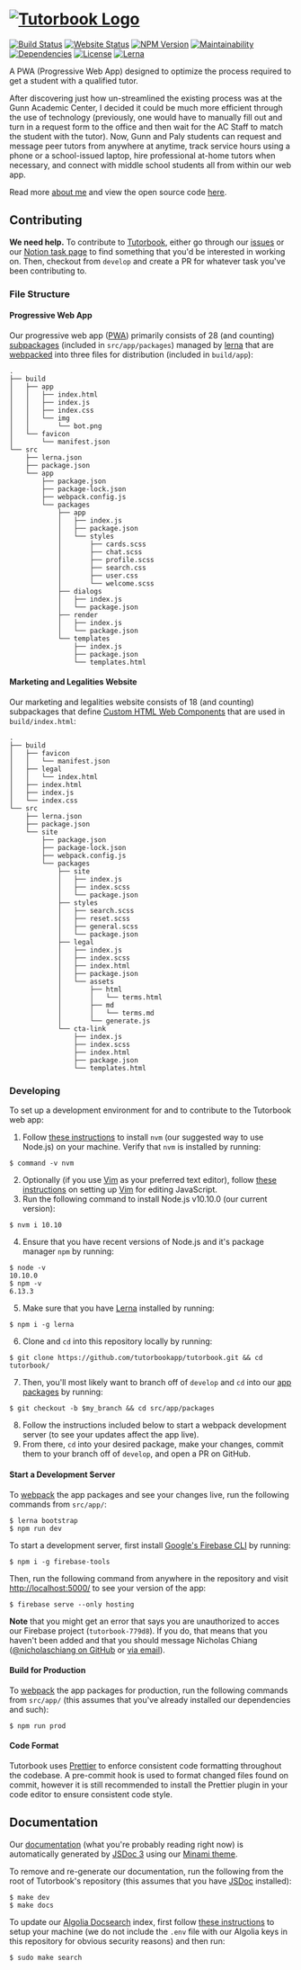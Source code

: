 # [![Tutorbook Logo](https://raw.githubusercontent.com/tutorbookapp/tutorbook/develop/build/favicon/text-logo.png)](https://tutorbook.app)

[![Build Status](https://travis-ci.org/tutorbookapp/tutorbook.svg?branch=master)](https://travis-ci.org/tutorbookapp/tutorbook)
[![Website Status](https://img.shields.io/website?down_color=lightgrey&down_message=down&up_color=brightgreen&up_message=up&url=https%3A%2F%2Ftutorbook.app)](https://tutorbook.app)
[![NPM Version](https://badge.fury.io/js/%40tutorbook%2Fapp.svg)](https://npmjs.com/package/@tutorbook/app)
[![Maintainability](https://api.codeclimate.com/v1/badges/dd8c901f0077521d8f21/maintainability)](https://codeclimate.com/github/nicholaschiang/tutorbook/maintainability)
[![Dependencies](https://david-dm.org/tutorbookapp/tutorbook/status.svg)](https://david-dm.org/tutorbookapp/tutorbook)
[![License](https://img.shields.io/badge/license-CC%2FAGPL-blue)](https://github.com/tutorbookapp/tutorbook/blob/develop/LICENSE)
[![Lerna](https://img.shields.io/badge/maintained%20with-lerna-cc00ff.svg)](https://lerna.js.org/)

A PWA (Progressive Web App) designed to optimize the process required to get a
student with a qualified tutor.

After discovering just how un-streamlined the existing process was at the Gunn
Academic Center, I decided it could be much more efficient through the use of
technology (previously, one would have to manually fill out and turn in a
request form to the office and then wait for the AC Staff to match the student
with the tutor). Now, Gunn and Paly students can request and message peer tutors
from anywhere at anytime, track service hours using a phone or a school-issued
laptop, hire professional at-home tutors when necessary, and connect with middle
school students all from within our web app.

Read more [about me](https://nicholaschiang.com) and view the open source code
[here](https://github.com/nicholaschiang/tutorbook).

## Contributing

**We need help.** To contribute to [Tutorbook](https://tutorbook.app), either go
through our [issues](https://github.com/nicholaschiang/tutorbook/issues) or our
[Notion task page](https://www.notion.so/tutorbook/145daee9eb41405595f34955b50df281?v=5e0ac0e835cf4bb1929a371e9339d1f6)
to find something that you'd be interested in working on. Then, checkout from
`develop` and create a PR for whatever task you've been contributing to.

### File Structure

#### Progressive Web App

Our progressive web app
([PWA](https://developers.google.com/web/progressive-web-apps/)) primarily
consists of 28 (and counting) [subpackages](https://npmjs.com/org/tutorbook)
(included in `src/app/packages`) managed by [lerna](https://lerna.js.org) that
are [webpacked](https://webpack.js.org) into three files for distribution
(included in `build/app`):

```
.
├── build
│   ├── app
│   │   ├── index.html
│   │   ├── index.js
│   │   ├── index.css
│   │   └── img
│   │       └── bot.png
│   └── favicon
│       └── manifest.json
└── src
    ├── lerna.json
    ├── package.json
    └── app
        ├── package.json
        ├── package-lock.json
        ├── webpack.config.js
        └── packages
            ├── app
            │   ├── index.js
            │   ├── package.json
            │   └── styles
            │       ├── cards.scss
            │       ├── chat.scss
            │       ├── profile.scss
            │       ├── search.css
            │       ├── user.css
            │       └── welcome.scss
            ├── dialogs
            │   ├── index.js
            │   └── package.json
            ├── render
            │   ├── index.js
            │   └── package.json
            └── templates
                ├── index.js
                ├── package.json
                └── templates.html
```

#### Marketing and Legalities Website

Our marketing and legalities website consists of 18 (and counting) subpackages
that define [Custom HTML Web Components](https://developer.mozilla.org/en-US/docs/Web/Web_Components/Using_custom_elements) that are used in `build/index.html`:

```
.
├── build
│   ├── favicon
│   │   └── manifest.json
│   ├── legal
│   │   └── index.html
│   ├── index.html
│   ├── index.js
│   └── index.css
└── src
    ├── lerna.json
    ├── package.json
    └── site
        ├── package.json
        ├── package-lock.json
        ├── webpack.config.js
        └── packages
            ├── site
            │   ├── index.js
            │   ├── index.scss
            │   └── package.json
            ├── styles
            │   ├── search.scss
            │   ├── reset.scss
            │   ├── general.scss
            │   └── package.json
            ├── legal
            │   ├── index.js
            │   ├── index.scss
            │   ├── index.html
            │   ├── package.json
            │   └── assets
            │       ├── html
            │       │   └── terms.html
            │       ├── md
            │       │   └── terms.md
            │       └── generate.js
            └── cta-link
                ├── index.js
                ├── index.scss
                ├── index.html
                ├── package.json
                └── templates.html
```

### Developing

To set up a development environment for and to contribute to the Tutorbook web
app:

1. Follow [these instructions](https://github.com/nvm-sh/nvm#installing-and-updating)
   to install `nvm` (our suggested way to use Node.js) on your
   machine. Verify that `nvm` is installed by running:

```
$ command -v nvm
```

2. Optionally (if you use [Vim](https://vim.org) as your preferred text editor),
   follow [these instructions](https://freshman.tech/vim-javascript/) on setting
   up [Vim](https://vim.org) for editing JavaScript.
3. Run the following command to install Node.js v10.10.0 (our current version):

```
$ nvm i 10.10
```

4. Ensure that you have recent versions of Node.js and it's package manager
   `npm` by running:

```
$ node -v
10.10.0
$ npm -v
6.13.3
```

5. Make sure that you have [Lerna](https://lerna.js.org) installed by running:

```
$ npm i -g lerna
```

6. Clone and `cd` into this repository locally by running:

```
$ git clone https://github.com/tutorbookapp/tutorbook.git && cd tutorbook/
```

7. Then, you'll most likely want to branch off of `develop` and `cd` into our
   [app packages](https://npmjs.com/org/tutorbook) by running:

```
$ git checkout -b $my_branch && cd src/app/packages
```

8. Follow the instructions included below to start a webpack development server
   (to see your updates affect the app live).
9. From there, `cd` into your desired package, make your changes, commit them to
   your branch off of `develop`, and open a PR on GitHub.

#### Start a Development Server

To [webpack](https://webpack.js.org/) the app packages and see your changes
live, run the following commands from `src/app/`:

```
$ lerna bootstrap
$ npm run dev
```

To start a development server, first install
[Google's Firebase CLI](https://firebase.google.com/docs/cli/) by running:

```
$ npm i -g firebase-tools
```

Then, run the following command from anywhere in the repository and visit
[http://localhost:5000/](http://localhost:5000/) to see your version of the app:

```
$ firebase serve --only hosting
```

**Note** that you might get an error that says you are unauthorized to acces our
Firebase project (`tutorbook-779d8`). If you do, that means that you haven't
been added and that you should message Nicholas Chiang ([@nicholaschiang on
GitHub](https://github.com/nicholaschiang) or
[via email](mailto:nicholas.h.chiang@gmail.com)).

#### Build for Production

To [webpack](https://webpack.js.org/) the app packages for production, run the
following commands from `src/app/` (this assumes that you've already installed
our dependencies and such):

```
$ npm run prod
```

#### Code Format

Tutorbook uses [Prettier](https://prettier.io/) to enforce consistent code formatting throughout the codebase.
A pre-commit hook is used to format changed files found on commit, however it is still recommended to install the Prettier plugin in your code editor to ensure consistent code style.

## Documentation

Our [documentation](https://tutorbook.app/docs) (what you're probably reading
right now) is automatically generated by [JSDoc 3](https://jsdoc.app/) using our
[Minami theme](https://github.com/tutorbookapp/minami).

To remove and re-generate our documentation, run the following from the root of
Tutorbook's repository (this assumes that you have [JSDoc](https://jsdoc.app/)
installed):

```
$ make dev
$ make docs
```

To update our [Algolia Docsearch](https://docsearch.algolia.com/) index, first
follow [these instructions](https://docsearch.algolia.com/docs/run-your-own) to
setup your machine (we do not include the `.env` file with our Algolia keys in
this repository for obvious security reasons) and then run:

```
$ sudo make search
```
